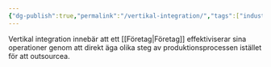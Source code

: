 ```yaml
---
{"dg-publish":true,"permalink":"/vertikal-integration/","tags":["industriellekonomi"]}
---
```



Vertikal integration innebär att ett [[Företag\|Företag]] effektiviserar sina operationer genom att direkt äga olika steg av produktionsprocessen istället för att outsourcea. 